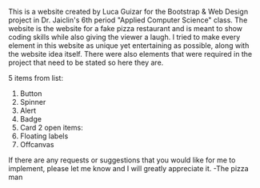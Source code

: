 This is a website created by Luca Guizar for the Bootstrap & Web Design project in Dr. Jaiclin's 6th period "Applied Computer Science" class.
The website is the website for a fake pizza restaurant and is meant to show coding skills while also giving the viewer a laugh.
I tried to make every element in this website as unique yet entertaining as possible, along with the website idea itself.
There were also elements that were required in the project that need to be stated so here they are.

5 items from list:
  1) Button
  2) Spinner
  3) Alert
  4) Badge
  5) Card
2 open items:
  1) Floating labels
  2) Offcanvas

If there are any requests or suggestions that you would like for me to implement, please let me know and I will greatly appreciate it.
-The pizza man
